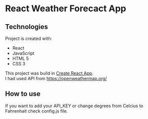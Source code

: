    
# React Weather Forecact App

## Technologies
Project is created with:
* React
* JavaScript
* HTML 5
* CSS 3

This project was build in [Create React App](https://github.com/facebook/create-react-app).  
I had used API from https://openweathermap.org/

## How to use

If you want to add your API_KEY or change degrees from Celcius to Fahrenhait check config.js file. 
